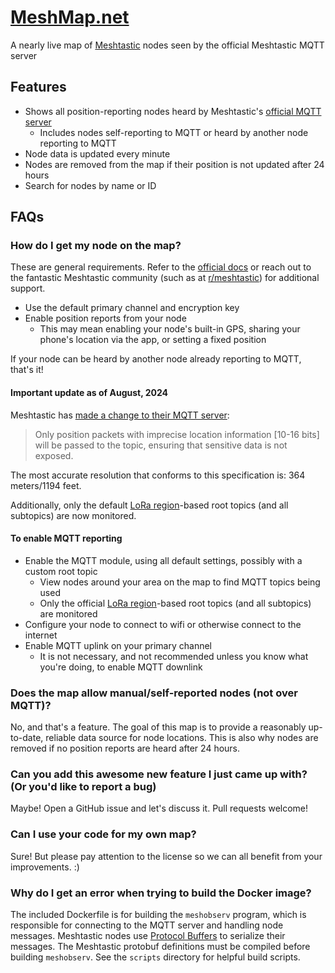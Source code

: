 # [MeshMap.net](https://meshmap.net/)
A nearly live map of [Meshtastic](https://meshtastic.org/) nodes seen by the official Meshtastic MQTT server

## Features
- Shows all position-reporting nodes heard by Meshtastic's [official MQTT server](https://meshtastic.org/docs/configuration/module/mqtt/#connect-to-the-default-public-server)
  - Includes nodes self-reporting to MQTT or heard by another node reporting to MQTT
- Node data is updated every minute
- Nodes are removed from the map if their position is not updated after 24 hours
- Search for nodes by name or ID

## FAQs

### How do I get my node on the map?
These are general requirements. Refer to the [official docs](https://meshtastic.org/docs/configuration/) or reach out to the fantastic Meshtastic community
(such as at [r/meshtastic](https://www.reddit.com/r/meshtastic/)) for additional support.
- Use the default primary channel and encryption key
- Enable position reports from your node
  - This may mean enabling your node's built-in GPS, sharing your phone's location via the app, or setting a fixed position

If your node can be heard by another node already reporting to MQTT, that's it!

#### Important update as of August, 2024
Meshtastic has [made a change to their MQTT server](https://meshtastic.org/blog/recent-public-mqtt-broker-changes/):

> Only position packets with imprecise location information [10-16 bits] will be passed to the topic, ensuring that sensitive data is not exposed.

The most accurate resolution that conforms to this specification is: 364 meters/1194 feet.

Additionally, only the default [LoRa region](https://meshtastic.org/docs/configuration/radio/lora/#region)-based root topics (and all subtopics) are now monitored.

#### To enable MQTT reporting
- Enable the MQTT module, using all default settings, possibly with a custom root topic
  - View nodes around your area on the map to find MQTT topics being used
  - Only the official [LoRa region](https://meshtastic.org/docs/configuration/radio/lora/#region)-based root topics (and all subtopics) are monitored
- Configure your node to connect to wifi or otherwise connect to the internet
- Enable MQTT uplink on your primary channel
  - It is not necessary, and not recommended unless you know what you're doing, to enable MQTT downlink

### Does the map allow manual/self-reported nodes (not over MQTT)?
No, and that's a feature. The goal of this map is to provide a reasonably up-to-date, reliable data source for node locations.
This is also why nodes are removed if no position reports are heard after 24 hours.

### Can you add this awesome new feature I just came up with? (Or you'd like to report a bug)
Maybe! Open a GitHub issue and let's discuss it. Pull requests welcome!

### Can I use your code for my own map?
Sure! But please pay attention to the license so we can all benefit from your improvements. :)

### Why do I get an error when trying to build the Docker image?
The included Dockerfile is for building the `meshobserv` program, which is responsible for connecting to the MQTT server and handling node messages.
Meshtastic nodes use [Protocol Buffers](https://protobuf.dev/) to serialize their messages.
The Meshtastic protobuf definitions must be compiled before building `meshobserv`.
See the `scripts` directory for helpful build scripts.
